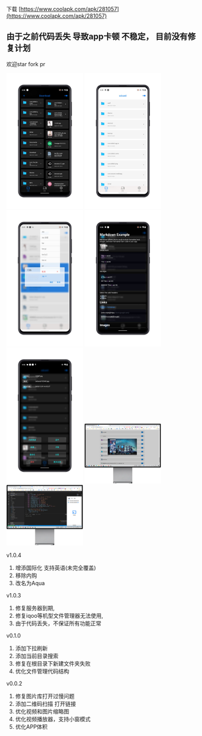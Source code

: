 
下载 [https://www.coolapk.com/apk/281057](https://www.coolapk.com/apk/281057)
## 由于之前代码丢失 导致app卡顿 不稳定， 目前没有修复计划

欢迎star fork pr

<div>
<img src="./image/QQE59BBEE7898720210105161527-281004-o_1er8v8kudfdb1i715l3eoi1bf215-uid-1111781@1080x1920.jpg" width=200 >
<img src="./image/QQE59BBEE7898720210105161531-281004-o_1er8v8kudojamqs1v7p1t5g139716-uid-1111781@1080x1920.jpg" width=200 >
<img src="./image/QQE59BBEE7898720210105161535-281004-o_1er8v8kudv6ivnd1svrshk19rk17-uid-1111781@1080x1920.jpg" width=200 >
<img src="./image/QQE59BBEE7898720210105161539-281004-o_1er8v8kud1uei1lpo1bqf16n3inq18-uid-1111781@1080x1920.jpg" width=200 >
<img src="./image/QQE59BBEE7898720210105161737-281057-o_1erc01i4hccv1ifs1ok711utgbi2h-uid-1111781@1080x1920.jpg" width=200 >

<img src="./image/100-281004-o_1er8v9a831t86ed21d58vrp10ji21-uid-1111781@978x768.png" width=200 >
<img src="./image/101-281004-o_1er8v9a837j717h5sf0h9eagu22-uid-1111781@978x768.png" width=200 >
</div>

v1.0.4 
1. 增添国际化 支持英语(未完全覆盖)
2. 移除内购
3. 改名为Aqua 

v1.0.3
1. 修复服务器到期,
2. 修复iqoo等机型文件管理器无法使用,
3. 由于代码丢失，不保证所有功能正常

v0.1.0
1. 添加下拉刷新
2. 添加当前目录搜索
3. 修复在根目录下新建文件夹失败
4. 优化文件管理代码结构

v0.0.2 
1. 修复图片库打开过慢问题
2. 添加二维码扫描 打开链接
3. 优化视频和图片缩略图
4. 优化视频播放器，支持小窗模式
5. 优化APP体积
